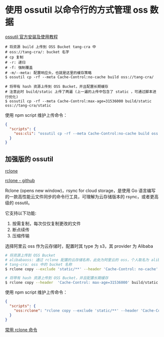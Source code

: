 # 使用 ossutil 以命令行的方式管理 oss 数据

[ossutil 官方安装及使用教程](https://help.aliyun.com/document_detail/50451.html)

```shell
# 将资源 build 上传到 OSS Bucket tang-cra 中
# oss://tang-cra/: bucket 名字
# cp 复制
# -r: 递归
# -f: 强制覆盖
# -m/--meta: 配置响应头，也就是这里的缓存策略
$ ossutil cp -rf --meta Cache-Control:no-cache build oss://tang-cra/

# 将带有 hash 资源上传到 OSS Bucket，并且配置长期缓存
# 注意此时 build/static 上传了两遍 (上一遍的上传中包含了 static ，可通过脚本进行优化)
$ ossutil cp -rf --meta Cache-Control:max-age=31536000 build/static oss://tang-cra/static
```

使用 npm script 维护上传命令：

```json
{
  "scripts": {
    "oss:cli": "ossutil cp -rf --meta Cache-Control:no-cache build oss://tang-cra/ && ossutil cp -rf --meta Cache-Control:max-age=31536000 build/static oss://tang-cra/static"
  }
}
```

## 加强版的 ossutil

[rclone](https://rclone.org/)

[rclone - github](https://github.com/rclone/rclone)

Rclone (opens new window)，rsync for cloud storage，是使用 Go 语言编写的一款高性能云文件同步的命令行工具，可理解为云存储版本的 rsync，或者更高级的 ossutil。

它支持以下功能:

1. 按需复制，每次仅仅复制更改的文件
2. 断点续传
3. 压缩传输

选择阿里云 oss 作为云存储时，配置时其 type 为 s3，其 provider 为 Alibaba

```sh
# 将资源上传到 OSS Bucket
# alibabaoss: 通过 rclone 配置的云存储名称，此处为阿里云的 oss，个人取名为 alibabaoss
# tang-cra: oss 中的 bucket 名称
$ rclone copy --exclude 'static/**' --header 'Cache-Control: no-cache' build alibabaoss:/tang-cra --progress

# 将带有 hash 资源上传到 OSS Bucket，并且配置长期缓存
$ rclone copy --header  'Cache-Control: max-age=31536000' build/static alibabaoss:/tang-cra/static --progress
```

使用 npm script 维护上传命令：

```json
{
  "scripts": {
    "oss:rclone": "rclone copy --exclude 'static/**' --header 'Cache-Control: no-cache' build alibabaoss:/tang-cra --progress && rclone copy --header  'Cache-Control: max-age=31536000' build/static alibabaoss:/tang-cra/static --progress"
  }
}
```

[常用 rclone 命令](https://blog.csdn.net/jiujiederoushan/article/details/125217259)

